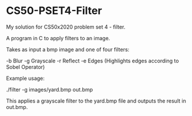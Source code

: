 # CS50-PSET4-Filter
My solution for CS50x2020 problem set 4 - filter.

A program in C to apply filters to an image.

Takes as input a bmp image and one of four filters:

-b  Blur
-g  Grayscale
-r  Reflect
-e  Edges (Highlights edges according to Sobel Operator)

Example usage:

./filter -g images/yard.bmp out.bmp

This applies a grayscale filter to the yard.bmp file and outputs the result in out.bmp.
